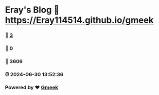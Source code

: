 # Eray's Blog :link: https://Eray114514.github.io/gmeek 
### :page_facing_up: [3](https://Eray114514.github.io/gmeek/tag.html) 
### :speech_balloon: 0 
### :hibiscus: 3606 
### :alarm_clock: 2024-06-30 13:52:36 
### Powered by :heart: [Gmeek](https://github.com/Meekdai/Gmeek)
